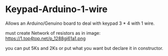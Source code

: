 # Keypad-Arduino-1-wire
Allows an Arduino/Genuino board to deal with keypad 3 * 4 with 1 wire. 

must create Network of resistors as in image:
https://1.top4top.net/p_1288gi61a1.png

you can put 5Ks and 2Ks or put what you want but declare it in constructor.
